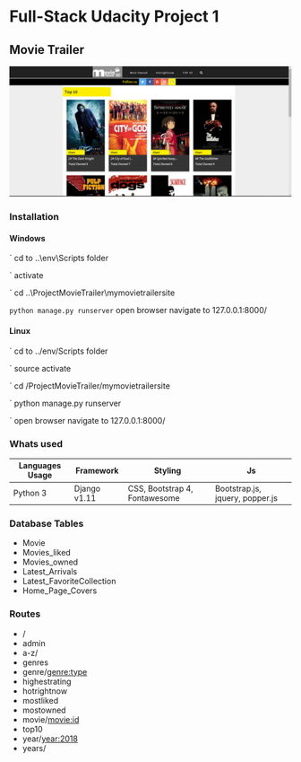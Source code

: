 # Full-Stack Udacity Project 1

## Movie Trailer

![Movie Trailer](https://github.com/danielphilipjohnson/Udacity-Web-Portfolio-2017/blob/Full-Stack-Developer-Nanondegree/2.Full-Stack%20Developer-%20Nanodegree/P1-Movie-Trailer/Project%20images/top10.PNG)

### Installation

#### Windows 

` cd to ..\env\Scripts  folder

` activate

` cd ..\ProjectMovieTrailer\mymovietrailersite 

` python manage.py runserver
` open browser navigate to  127.0.0.1:8000/

#### Linux

` cd to ../env/Scripts  folder

` source activate

` cd /ProjectMovieTrailer/mymovietrailersite

` python manage.py runserver

` open browser navigate to 127.0.0.1:8000/

### Whats used 
| Languages Usage | Framework | Styling | Js |
| --------------- | --------- | ------- |----|
|  Python 3       |   Django v1.11 |   CSS, Bootstrap 4, Fontawesome     | Bootstrap.js, jquery, popper.js   |
 
### Database Tables
- Movie
- Movies_liked
- Movies_owned
- Latest_Arrivals
- Latest_FavoriteCollection
- Home_Page_Covers

### Routes
- /
- admin
- a-z/<letter>
- genres
- genre/<genre:type>
- highestrating
- hotrightnow
- mostliked
- mostowned
- movie/<movie:id>
- top10
- year/<year:2018>
- years/
